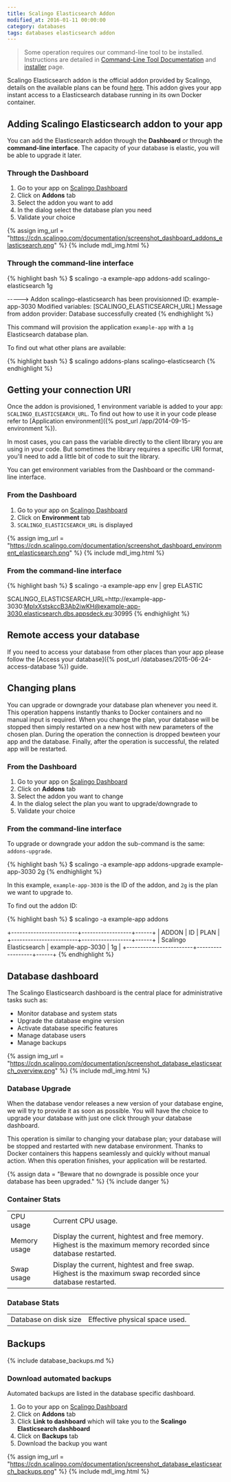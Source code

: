 ```yaml
---
title: Scalingo Elasticsearch Addon
modified_at: 2016-01-11 00:00:00
category: databases
tags: databases elasticsearch addon
---
```


<blockquote class="bg-info">
	Some operation requires our command-line tool to be installed.
  <br>
  Instructions are detailed in <a href="{% post_url /cli/2015-09-18-command-line-tool %}">Command-Line Tool Documentation</a> and <a href="http://cli.scalingo.com">installer</a> page.
</blockquote>

Scalingo Elasticsearch addon is the official addon provided by Scalingo, details on the available plans can be found [here](https://scalingo.com/addons/scalingo-elasticsearch). This addon gives your app instant access to a Elasticsearch database running in its own Docker container.


## Adding Scalingo Elasticsearch addon to your app

You can add the Elasticsearch addon through the **Dashboard** or through the **command-line interface**. The capacity of your database is elastic, you will be able to upgrade it later.

### Through the Dashboard

1. Go to your app on [Scalingo Dashboard](https://my.scalingo.com/apps)
2. Click on **Addons** tab
3. Select the addon you want to add
4. In the dialog select the database plan you need
5. Validate your choice

{% assign img_url = "https://cdn.scalingo.com/documentation/screenshot_dashboard_addons_elasticsearch.png" %}
{% include mdl_img.html %}

### Through the command-line interface

{% highlight bash %}
$ scalingo -a example-app addons-add scalingo-elasticsearch 1g

-----> Addon scalingo-elasticsearch has been provisionned
       ID: example-app-3030
       Modified variables: [SCALINGO_ELASTICSEARCH_URL]
       Message from addon provider: Database successfully created
{% endhighlight %}

This command will provision the application `example-app` with a `1g` Elasticsearch database plan.

To find out what other plans are available:

{% highlight bash %}
$ scalingo addons-plans scalingo-elasticsearch
{% endhighlight %}


## Getting your connection URI

Once the addon is provisioned, 1 environment variable is added to your app: `SCALINGO_ELASTICSEARCH_URL`. To find out how to use it in your code please refer to [Application environment]({% post_url /app/2014-09-15-environment %}).

In most cases, you can pass the variable directly to the client library you are using in your code. But sometimes the library requires a specific URI format, you'll need to add a little bit of code to suit the library.

You can get environment variables from the Dashboard or the command-line interface.

### From the Dashboard

1. Go to your app on [Scalingo Dashboard](https://my.scalingo.com/apps)
2. Click on **Environment** tab
3. `SCALINGO_ELASTICSEARCH_URL` is displayed

{% assign img_url = "https://cdn.scalingo.com/documentation/screenshot_dashboard_environment_elasticsearch.png" %}
{% include mdl_img.html %}

### From the command-line interface

{% highlight bash %}
$ scalingo -a example-app env | grep ELASTIC

SCALINGO_ELASTICSEARCH_URL=http://example-app-3030:MpIxXstskccB3Ab2iwKH@example-app-3030.elasticsearch.dbs.appsdeck.eu:30995
{% endhighlight %}


## Remote access your database

If you need to access your database from other places than your app please follow the [Access your database]({% post_url /databases/2015-06-24-access-database %}) guide.


## Changing plans

You can upgrade or downgrade your database plan whenever you need it. This operation happens instantly thanks to Docker containers and no manual input is required. When you change the plan, your database will be stopped then simply restarted on a new host with new parameters of the chosen plan. During the operation the connection is dropped bewteen your app and the database. Finally, after the operation is successful, the related app will be restarted. 

### From the Dashboard

1. Go to your app on [Scalingo Dashboard](https://my.scalingo.com/apps)
2. Click on **Addons** tab
3. Select the addon you want to change
4. In the dialog select the plan you want to upgrade/downgrade to
5. Validate your choice

### From the command-line interface

To upgrade or downgrade your addon the sub-command is the same: `addons-upgrade`.

{% highlight bash %}
$ scalingo -a example-app addons-upgrade example-app-3030 2g
{% endhighlight %}

In this example, `example-app-3030` is the ID of the addon, and `2g` is the plan we want to upgrade to.

To find out the addon ID:

{% highlight bash %}
$ scalingo -a example-app addons 

+------------------------+------------------+------+
|          ADDON         |        ID        | PLAN |
+------------------------+------------------+------+
| Scalingo Elasticsearch | example-app-3030 |   1g |
+------------------------+------------------+------+
{% endhighlight %}

## Database dashboard

The Scalingo Elasticsearch dashboard is the central place for administrative tasks such as:

- Monitor database and system stats
- Upgrade the database engine version
- Activate database specific features
- Manage database users
- Manage backups

{% assign img_url = "https://cdn.scalingo.com/documentation/screenshot_database_elasticsearch_overview.png" %}
{% include mdl_img.html %}

### Database Upgrade

When the database vendor releases a new version of your database engine, we will try to provide it as soon as possible. You will have the choice to upgrade your database with just one click through your database dashboard.

This operation is similar to changing your database plan; your database will be stopped and restarted with new database environment. Thanks to Docker containers this happens seamlessly and quickly without manual action. When this operation finishes, your application will be restarted.

{% assign data = "Beware that no downgrade is possible once your database has been upgraded." %}
{% include danger %}


### Container Stats

<table class="mdl-data-table ">
  <tbody>
    <tr>
      <td class="mdl-data-table__cell--non-numeric">CPU usage</td>
      <td class="mdl-data-table__cell--non-numeric">Current CPU usage.</td>
    </tr>
    <tr>
      <td class="mdl-data-table__cell--non-numeric">Memory usage</td>
      <td class="mdl-data-table__cell--non-numeric">Display the current, hightest and free memory. Highest is the maximum memory recorded since database restarted.</td>
    </tr>
    <tr>
      <td class="mdl-data-table__cell--non-numeric">Swap usage</td>
      <td class="mdl-data-table__cell--non-numeric">Display the current, hightest and free swap. Highest is the maximum swap recorded since database restarted.</td>
    </tr>
  </tbody>
</table>

### Database Stats

<table class="mdl-data-table ">
  <tbody>
    <tr>
      <td class="mdl-data-table__cell--non-numeric">Database on disk size</td>
      <td class="mdl-data-table__cell--non-numeric">Effective physical space used.</td>
    </tr>
  </tbody>
</table>


## Backups

{% include database_backups.md %}

### Download automated backups

Automated backups are listed in the database specific dashboard. 

1. Go to your app on [Scalingo Dashboard](https://my.scalingo.com/apps)
2. Click on **Addons** tab
3. Click **Link to dashboard** which will take you to the **Scalingo Elasticsearch dashboard**
4. Click on **Backups** tab
5. Download the backup you want

{% assign img_url = "https://cdn.scalingo.com/documentation/screenshot_database_elasticsearch_backups.png" %}
{% include mdl_img.html %}
